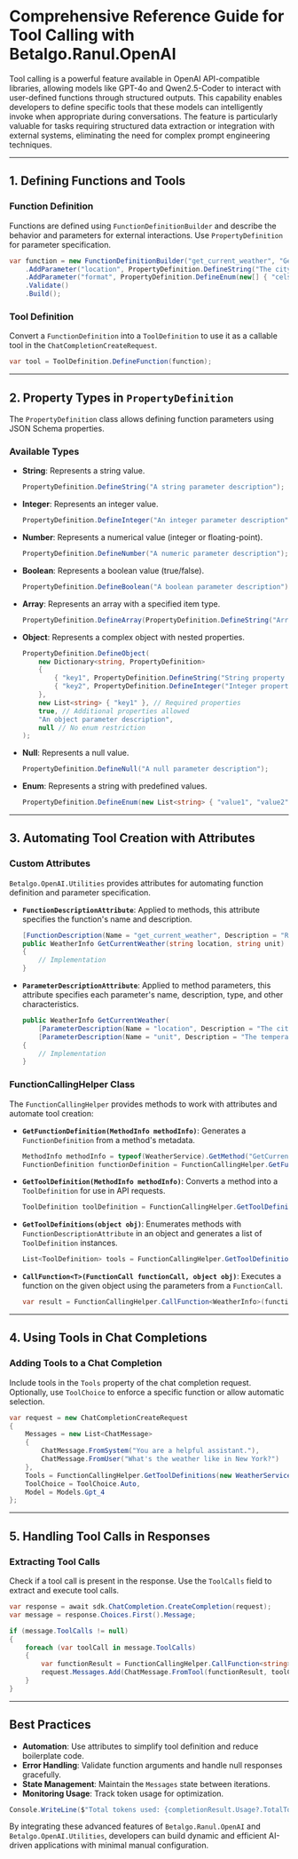 
# Comprehensive Reference Guide for Tool Calling with Betalgo.Ranul.OpenAI

Tool calling is a powerful feature available in OpenAI API-compatible libraries, allowing models like GPT-4o and Qwen2.5-Coder to interact with user-defined functions through structured outputs. This capability enables developers to define specific tools that these models can intelligently invoke when appropriate during conversations. The feature is particularly valuable for tasks requiring structured data extraction or integration with external systems, eliminating the need for complex prompt engineering techniques.

---

## 1. Defining Functions and Tools

### Function Definition
Functions are defined using `FunctionDefinitionBuilder` and describe the behavior and parameters for external interactions. Use `PropertyDefinition` for parameter specification.

```csharp
var function = new FunctionDefinitionBuilder("get_current_weather", "Get the current weather")
    .AddParameter("location", PropertyDefinition.DefineString("The city and state, e.g., San Francisco, CA"))
    .AddParameter("format", PropertyDefinition.DefineEnum(new[] { "celsius", "fahrenheit" }, "The temperature unit to use."))
    .Validate()
    .Build();
```

### Tool Definition
Convert a `FunctionDefinition` into a `ToolDefinition` to use it as a callable tool in the `ChatCompletionCreateRequest`.

```csharp
var tool = ToolDefinition.DefineFunction(function);
```

---

## 2. Property Types in `PropertyDefinition`

The `PropertyDefinition` class allows defining function parameters using JSON Schema properties.

### Available Types
- **String**: Represents a string value.
  ```csharp
  PropertyDefinition.DefineString("A string parameter description");
  ```

- **Integer**: Represents an integer value.
  ```csharp
  PropertyDefinition.DefineInteger("An integer parameter description");
  ```

- **Number**: Represents a numerical value (integer or floating-point).
  ```csharp
  PropertyDefinition.DefineNumber("A numeric parameter description");
  ```

- **Boolean**: Represents a boolean value (true/false).
  ```csharp
  PropertyDefinition.DefineBoolean("A boolean parameter description");
  ```

- **Array**: Represents an array with a specified item type.
  ```csharp
  PropertyDefinition.DefineArray(PropertyDefinition.DefineString("Array item description"));
  ```

- **Object**: Represents a complex object with nested properties.
  ```csharp
  PropertyDefinition.DefineObject(
      new Dictionary<string, PropertyDefinition>
      {
          { "key1", PropertyDefinition.DefineString("String property description") },
          { "key2", PropertyDefinition.DefineInteger("Integer property description") }
      },
      new List<string> { "key1" }, // Required properties
      true, // Additional properties allowed
      "An object parameter description",
      null // No enum restriction
  );
  ```

- **Null**: Represents a null value.
  ```csharp
  PropertyDefinition.DefineNull("A null parameter description");
  ```

- **Enum**: Represents a string with predefined values.
  ```csharp
  PropertyDefinition.DefineEnum(new List<string> { "value1", "value2" }, "Enum parameter description");
  ```

---

## 3. Automating Tool Creation with Attributes

### Custom Attributes
`Betalgo.OpenAI.Utilities` provides attributes for automating function definition and parameter specification.

- **`FunctionDescriptionAttribute`**: Applied to methods, this attribute specifies the function's name and description.
  ```csharp
  [FunctionDescription(Name = "get_current_weather", Description = "Retrieves the current weather for a specified location.")]
  public WeatherInfo GetCurrentWeather(string location, string unit)
  {
      // Implementation
  }
  ```

- **`ParameterDescriptionAttribute`**: Applied to method parameters, this attribute specifies each parameter's name, description, type, and other characteristics.
  ```csharp
  public WeatherInfo GetCurrentWeather(
      [ParameterDescription(Name = "location", Description = "The city and state, e.g., San Francisco, CA")] string location,
      [ParameterDescription(Name = "unit", Description = "The temperature unit.", Enum = "celsius,fahrenheit")] string unit)
  {
      // Implementation
  }
  ```

### FunctionCallingHelper Class
The `FunctionCallingHelper` provides methods to work with attributes and automate tool creation:

- **`GetFunctionDefinition(MethodInfo methodInfo)`**: Generates a `FunctionDefinition` from a method's metadata.
  ```csharp
  MethodInfo methodInfo = typeof(WeatherService).GetMethod("GetCurrentWeather");
  FunctionDefinition functionDefinition = FunctionCallingHelper.GetFunctionDefinition(methodInfo);
  ```

- **`GetToolDefinition(MethodInfo methodInfo)`**: Converts a method into a `ToolDefinition` for use in API requests.
  ```csharp
  ToolDefinition toolDefinition = FunctionCallingHelper.GetToolDefinition(methodInfo);
  ```

- **`GetToolDefinitions(object obj)`**: Enumerates methods with `FunctionDescriptionAttribute` in an object and generates a list of `ToolDefinition` instances.
  ```csharp
  List<ToolDefinition> tools = FunctionCallingHelper.GetToolDefinitions(new WeatherService());
  ```

- **`CallFunction<T>(FunctionCall functionCall, object obj)`**: Executes a function on the given object using the parameters from a `FunctionCall`.
  ```csharp
  var result = FunctionCallingHelper.CallFunction<WeatherInfo>(functionCall, new WeatherService());
  ```

---

## 4. Using Tools in Chat Completions

### Adding Tools to a Chat Completion
Include tools in the `Tools` property of the chat completion request. Optionally, use `ToolChoice` to enforce a specific function or allow automatic selection.

```csharp
var request = new ChatCompletionCreateRequest
{
    Messages = new List<ChatMessage>
    {
        ChatMessage.FromSystem("You are a helpful assistant."),
        ChatMessage.FromUser("What's the weather like in New York?")
    },
    Tools = FunctionCallingHelper.GetToolDefinitions(new WeatherService()),
    ToolChoice = ToolChoice.Auto,
    Model = Models.Gpt_4
};
```

---

## 5. Handling Tool Calls in Responses

### Extracting Tool Calls
Check if a tool call is present in the response. Use the `ToolCalls` field to extract and execute tool calls.

```csharp
var response = await sdk.ChatCompletion.CreateCompletion(request);
var message = response.Choices.First().Message;

if (message.ToolCalls != null)
{
    foreach (var toolCall in message.ToolCalls)
    {
        var functionResult = FunctionCallingHelper.CallFunction<string>(toolCall.FunctionCall, new WeatherService());
        request.Messages.Add(ChatMessage.FromTool(functionResult, toolCall.Id));
    }
}
```

---

## Best Practices
- **Automation**: Use attributes to simplify tool definition and reduce boilerplate code.
- **Error Handling**: Validate function arguments and handle null responses gracefully.
- **State Management**: Maintain the `Messages` state between iterations.
- **Monitoring Usage**: Track token usage for optimization.
```csharp
Console.WriteLine($"Total tokens used: {completionResult.Usage?.TotalTokens}");
```

By integrating these advanced features of `Betalgo.Ranul.OpenAI` and `Betalgo.OpenAI.Utilities`, developers can build dynamic and efficient AI-driven applications with minimal manual configuration.
